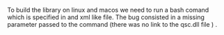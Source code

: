 To build the library on linux and macos we need to run a bash comand which is specified in and xml like file. The bug consisted in a missing parameter passed to the command (there was no link to the qsc.dll file ) .